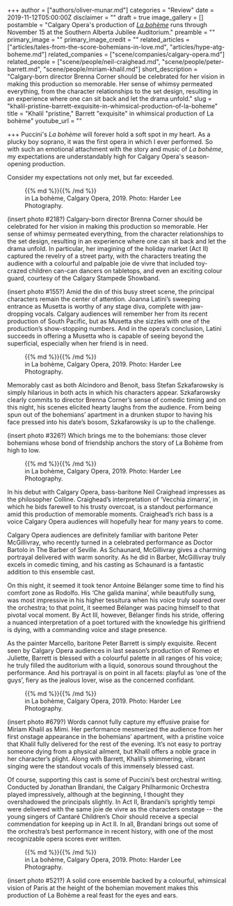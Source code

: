 +++
author = ["authors/oliver-munar.md"]
categories = "Review"
date = 2019-11-12T05:00:00Z
disclaimer = ""
draft = true
image_gallery = []
postamble = "Calgary Opera's production of [_La bohème_](https://www.calgaryopera.com/19-20/la_boheme) runs through November 15 at the Southern Alberta Jubilee Auditorium."
preamble = ""
primary_image = ""
primary_image_credit = ""
related_articles = ["articles/tales-from-the-score-bohemians-in-love.md", "articles/hype-atg-boheme.md"]
related_companies = ["scene/companies/calgary-opera.md"]
related_people = ["scene/people/neil-craighead.md", "scene/people/peter-barrett.md", "scene/people/miriam-khalil.md"]
short_description = "Calgary-born director Brenna Corner should be celebrated for her vision in making this production so memorable. Her sense of whimsy permeated everything, from the character relationships to the set design, resulting in an experience where one can sit back and let the drama unfold."
slug = "khalil-pristine-barrett-exquisite-in-whimsical-production-of-la-boheme"
title = "Khalil \"pristine,\" Barrett \"exquisite\" in whimsical production of La bohème"
youtube_url = ""

+++
Puccini's _La bohème_ will forever hold a soft spot in my heart. As a plucky boy soprano, it was the first opera in which I ever performed. So with such an emotional attachment with the story and music of _La bohème_, my expectations are understandably high for Calgary Opera's season-opening production.

Consider my expectations not only met, but far exceeded.

<figure data-type="image">{{% md %}}{{% /md %}}

<figcaption> in La bohème, Calgary Opera, 2019. Photo: Harder Lee Photography.</figcaption>  
</figure>

(insert photo #218?) Calgary-born director Brenna Corner should be celebrated for her vision in making this production so memorable. Her sense of whimsy permeated everything, from the character relationships to the set design, resulting in an experience where one can sit back and let the drama unfold. In particular, her imagining of the holiday market (Act II) captured the revelry of a street party, with the characters treating the audience with a colourful and palpable joie de vivre that included toy-crazed children can-can dancers on tabletops, and even an exciting colour guard, courtesy of the Calgary Stampede Showband.

(insert photo #155?) Amid the din of this busy street scene, the principal characters remain the center of attention. Joanna Latini’s sweeping entrance as Musetta is worthy of any stage diva, complete with jaw-dropping vocals. Calgary audiences will remember her from its recent production of South Pacific, but as Musetta she sizzles with one of the production’s show-stopping numbers. And in the opera’s conclusion, Latini succeeds in offering a Musetta who is capable of seeing beyond the superficial, especially when her friend is in need. 

<figure data-type="image">{{% md %}}{{% /md %}}

<figcaption> in La bohème, Calgary Opera, 2019. Photo: Harder Lee Photography.</figcaption>  
</figure>

Memorably cast as both Alcindoro and Benoit, bass Stefan Szkafarowsky is simply hilarious in both acts in which his characters appear. Szkafarowsky clearly commits to director Brenna Corner’s sense of comedic timing and on this night, his scenes elicited hearty laughs from the audience. From being spun out of the bohemians’ apartment in a drunken stupor to having his face pressed into his date’s bosom, Szkafarowsky is up to the challenge.

(insert photo #326?) Which brings me to the bohemians: those clever bohemians whose bond of friendship anchors the story of La Bohème from high to low.

<figure data-type="image">{{% md %}}{{% /md %}}

<figcaption> in La bohème, Calgary Opera, 2019. Photo: Harder Lee Photography.</figcaption>  
</figure>

In his debut with Calgary Opera, bass-baritone Neil Craighead impresses as the philosopher Colline. Craighead’s interpretation of ‘Vecchia zimarra’, in which he bids farewell to his trusty overcoat, is a standout performance amid this production of memorable moments. Craighead’s rich bass is a voice Calgary Opera audiences will hopefully hear for many years to come.

Calgary Opera audiences are definitely familiar with baritone Peter McGillivray, who recently turned in a celebrated performance as Doctor Bartolo in The Barber of Seville. As Schaunard, McGillivray gives a charming portrayal delivered with warm sonority. As he did in Barber, McGillivray truly excels in comedic timing, and his casting as Schaunard is a fantastic addition to this ensemble cast. 

On this night, it seemed it took tenor Antoine Bélanger some time to find his comfort zone as Rodolfo. His ‘Che galida manina’, while beautifully sung, was most impressive in his higher tessitura when his voice truly soared over the orchestra; to that point, it seemed Bélanger was pacing himself to that pivotal vocal moment. By Act III, however, Bélanger finds his stride, offering a nuanced interpretation of a poet tortured with the knowledge his girlfriend is dying, with a commanding voice and stage presence.

As the painter Marcello, baritone Peter Barrett is simply exquisite. Recent seen by Calgary Opera audiences in last season’s production of Romeo et Juliette, Barrett is blessed with a colourful palette in all ranges of his voice; he truly filled the auditorium with a liquid, sonorous sound throughout the performance. And his portrayal is on point in all facets: playful as ‘one of the guys’, fiery as the jealous lover, wise as the concerned confidant.

<figure data-type="image">{{% md %}}{{% /md %}}

<figcaption> in La bohème, Calgary Opera, 2019. Photo: Harder Lee Photography.</figcaption>  
</figure>

(insert photo #679?) Words cannot fully capture my effusive praise for Miriam Khalil as Mimi. Her performance mesmerized the audience from her first onstage appearance in the bohemians’ apartment, with a pristine voice that Khalil fully delivered for the rest of the evening. It’s not easy to portray someone dying from a physical ailment, but Khalil offers a noble grace in her character’s plight. Along with Barrett, Khalil’s shimmering, vibrant singing were the standout vocals of this immensely blessed cast.

Of course, supporting this cast is some of Puccini’s best orchestral writing. Conducted by Jonathan Brandani, the Calgary Philharmonic Orchestra played impressively, although at the beginning, I thought they overshadowed the principals slightly. In Act II, Brandani’s sprightly tempi were delivered with the same joie de vivre as the characters onstage -- the young singers of Cantaré Children’s Choir should receive a special commendation for keeping up in Act II. In all, Brandani brings out some of the orchestra’s best performance in recent history, with one of the most recognizable opera scores ever written.

<figure data-type="image">{{% md %}}{{% /md %}}

<figcaption> in La bohème, Calgary Opera, 2019. Photo: Harder Lee Photography.</figcaption>  
</figure>

(insert photo #521?) A solid core ensemble backed by a colourful, whimsical vision of Paris at the height of the bohemian movement makes this production of La Bohème a real feast for the eyes and ears.